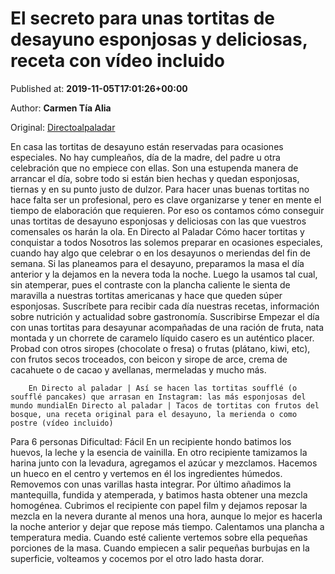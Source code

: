 
# El secreto para unas tortitas de desayuno esponjosas y deliciosas, receta con vídeo incluido

Published at: **2019-11-05T17:01:26+00:00**

Author: **Carmen Tía Alia**

Original: [Directoalpaladar](https://www.directoalpaladar.com/postres/secreto-para-unas-tortitas-desayuno-esponjosas-deliciosas-receta-video-incluido)

En casa las tortitas de desayuno están reservadas para ocasiones especiales. No hay cumpleaños, día de la madre, del padre u otra celebración que no empiece con ellas. Son una estupenda manera de arrancar el día, sobre todo si están bien hechas y quedan esponjosas, tiernas y en su punto justo de dulzor.
Para hacer unas buenas tortitas no hace falta ser un profesional, pero es clave organizarse y tener en mente el tiempo de elaboración que requieren. Por eso os contamos cómo conseguir unas tortitas de desayuno esponjosas y deliciosas con las que vuestros comensales os harán la ola.
En Directo al Paladar Cómo hacer tortitas y conquistar a todos
Nosotros las solemos preparar en ocasiones especiales, cuando hay algo que celebrar o en los desayunos o meriendas del fin de semana. Si las planeamos para el desayuno, preparamos la masa el día anterior y la dejamos en la nevera toda la noche. Luego la usamos tal cual, sin atemperar, pues el contraste con la plancha caliente le sienta de maravilla a nuestras tortitas americanas y hace que queden súper esponjosas.
Suscríbete para recibir cada día nuestras recetas, información sobre nutrición y actualidad sobre gastronomía. Suscribirse
Empezar el día con unas tortitas para desayunar acompañadas de una ración de fruta, nata montada y un chorrete de caramelo líquido casero es un auténtico placer. Probad con otros siropes (chocolate o fresa) o frutas (plátano, kiwi, etc), con frutos secos troceados, con beicon y sirope de arce, crema de cacahuete o de cacao y avellanas, mermeladas y mucho más.

        En Directo al paladar | Así se hacen las tortitas soufflé (o soufflé pancakes) que arrasan en Instagram: las más esponjosas del mundo mundialEn Directo al paladar | Tacos de tortitas con frutos del bosque, una receta original para el desayuno, la merienda o como postre (vídeo incluido)
      
Para 6 personas
Dificultad: Fácil
En un recipiente hondo batimos los huevos, la leche y la esencia de vainilla. En otro recipiente tamizamos la harina junto con la levadura, agregamos el azúcar y mezclamos. Hacemos un hueco en el centro y vertemos en él los ingredientes húmedos. Removemos con unas varillas hasta integrar.
Por último añadimos la mantequilla, fundida y atemperada, y batimos hasta obtener una mezcla homogénea. Cubrimos el recipiente con papel film y dejamos reposar la mezcla en la nevera durante al menos una hora, aunque lo mejor es hacerla la noche anterior y dejar que repose más tiempo.
Calentamos una plancha a temperatura media. Cuando esté caliente vertemos sobre ella pequeñas porciones de la masa. Cuando empiecen a salir pequeñas burbujas en la superficie, volteamos y cocemos por el otro lado hasta dorar.
